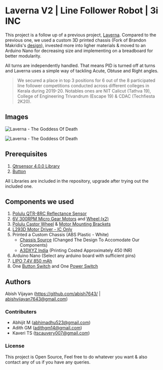# Laverna V2 | Line Follower Robot | 3i INC

This project is a follow up of a previous project, [Laverna](https://github.com/abish7643/Laverna). Compared to the previous one, we used a custom 3D printed chassis (Fork of Brandon Makridis's [design](https://www.thingiverse.com/thing:1584316)), invested more into ligher materials & moved to an Arduino Nano for decreasing size and implementing on a breadboard for better modularity.

All turns are independently handled. That means PID is turned off at turns and Laverna uses a simple way of tackling Acute, Obtuse and Right angles.

> We secured a place in top 3 positions for 6 out of
the 8 participated line follower competitions conducted across different colleges in Kerala during 2019-20. Notables ones are NIT Calicut (Tathva 19), College of Engineering Trivandrum (Escape 19) & CDAC (Techfiesta 2K20).

## Images

![Laverna - The Goddess Of Death](https://github.com/abish7643/Laverna-V2.0/blob/master/Pictures/Laverna_%20LineFollowerBot_1.jpg?raw=true)

![Laverna - The Goddess Of Death](https://github.com/abish7643/Laverna-V2.0/blob/master/Pictures/Laverna_LineFollowerBot_2.jpg?raw=true)


## Prerequisites

1. [Qtrsensor 4.0.0 Library](https://github.com/pololu/qtr-sensors-arduino)
2. [Button](https://www.arduinolibraries.info/libraries/button)

All Libraries are included in the repository, upgrade after trying out the included one.

## Components we used

1. [Polulu QTR-8RC Reflectance Sensor](https://www.pololu.com/product/961)
2. [6V 300RPM Micro Gear Motors](https://robu.in/product/n20-6v-300-rpm-micro-metal-gear-motor/) and [Wheel (x2)](https://robokits.co.in/robot-parts/robot-wheels/rubber-wheels/d-axis-43mm-tracking-rubber-wheel-for-n20-dc-geared-motor)
3. [Polulu Castor Wheel](https://robokits.co.in/robot-parts/castors/3pi-n20-universal-ball-wheel-castor) & [Motor Mounting Brackets](https://robokits.co.in/motors/mounting-clamps/n20-metal-gear-micro-dc-motor-mounting-bracket?cPath=2_592_521&)
4. [L293D Motor Driver - IC Only](https://www.electronicscomp.com/l293d-dual-h-bridge-motor-driver-ic)
5. Printed a Custom Chassis (ABS Plastic - White)
   - [Chassis Source](https://www.thingiverse.com/thing:1584316) (Changed The Design To Accomodate Our Components)
   - [A3DXYZ India](https://a3dxyz.com/) (Printing Costed Approximately 450 INR)
6. Arduino Nano (Select any arduino board with sufficient pins)
7. [LIPO 7.4V 850 mAh](https://robokits.co.in/batteries-chargers/skycell-lipo-battery/7.4v-lipo-batteries-2-cell/lithium-polymer-lipo-rechargeable-battery-7.4v-850mah-25c)
8.  One [Button Switch](https://robu.in/product/12x12x7-3mm-tactile-push-button-switch-round/) and One [Power Switch](https://robu.in/product/spst-rocker-switch-pack-of-3/)

## Authors

Abish Vijayan (https://github.com/abish7643/ | abishvijayan7643@gmail.com)

### Contributers

- Abhijit M (abhimadhu523@gmail.com)
- Adith GM (adithgm14@gmail.com)
- Kaveri TS (tscauvery007@gmail.com)

### License

This project is Open Source, Feel free to do whatever you want & also contact any of us if you have any queries.
